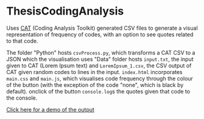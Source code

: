 # ThesisCodingAnalysis

Uses [CAT](https://cat.texifter.com/) (Coding Analysis Toolkit) generated CSV files to generate a visual representation of frequency of codes, with an option to see quotes related to that code.

The folder "Python" hosts `csvProcess.py`, which transforms a CAT CSV to a JSON which the visualisation uses
"Data" folder hosts `input.txt`, the input given to CAT (Lorem Ipsum text) and `LoremIpsum_1.csv`, the CSV output of CAT given random codes to lines in the input.
`index.html` incorporates `main.css` and `main.js`, which visualises code frequency through the colour of the button (with the exception of the code "none", which is black by default). onclick of the button `console.log`s the quotes given that code to the console.

[Click here for a demo of the output](https://tm11153431.github.io/ThesisCodingAnalysis/)
